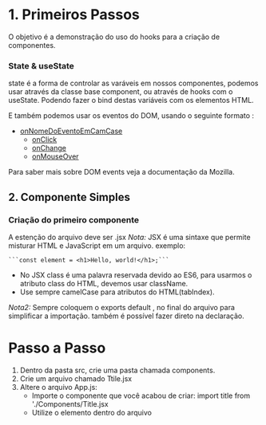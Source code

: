 # 1. Primeiros Passos

O objetivo é a demonstração do uso do hooks para a criação de componentes.

### State & useState

state é a forma de controlar as varáveis em nossos componentes, podemos usar através da classe base component, ou através de hooks com o useState. Podendo fazer o bind destas variáveis com os elementos HTML.

E também podemos usar os eventos do DOM, usando o seguinte formato :

<!--ts--> 
   * [onNomeDoEventoEmCamCase](#EventosDom)
      * [onClick](#EventoDom)
      * [onChange](#EventoDom)
      * [onMouseOver](#EventoDom)
     
<!--te-->


Para saber mais sobre DOM events veja a documentação da Mozilla.

## 2. Componente Simples
### Criação do primeiro componente
A estenção do arquivo deve ser .jsx
*Nota:* JSX é uma sintaxe que permite misturar HTML e JavaScript em um arquivo.
exemplo: 

	```const element = <h1>Hello, world!</h1>;```

* No JSX class é uma palavra reservada devido ao ES6, para usarmos o atributo class do HTML, devemos usar className.
* Use sempre camelCase para atributos do HTML(tabIndex).

*Nota2:* Sempre coloquem o exports default <nome do componente>, no final do arquivo para simplificar a importação. também é possível fazer direto na declaração.

# Passo a Passo
1. Dentro da pasta src, crie uma pasta chamada components.
2. Crie um arquivo chamado Ttile.jsx
3. Altere o arquivo App.js:
 	* Importe o componente que você acabou de criar: import title from './Components/Title.jsx
	* Utilize o elemento dentro do arquivo <Title/>


## 03 - Class e Function
No ReactJS existem duas formas diferentes de criar um componente, através de Classes ou de funções.

Através de uma Classe estendendo a Classe Component, usando as padrões para controlar o staet, as props, e o ciclo de vida de componente
Ou através de funções que retornam diretamente o elemento. Neste caso as props são o primeiro parâmetro da função, o state e o ciclo de vida do componente é controlado através dos hooks.

Ainda sobre funções, é possível declarar uma função através de arros functions, assim temos formas diferentes de criar o mesmo componente.

# Passo a passo
1. Dentro da pasta src/components, crie um arquivo chamado CoolTitle.jsx.
2. Altere o arquivo Title.jsx.
3. Altere o arquivo App.js para usar os 2 componentes.

---------------------------------------------------------------------------------------------------------------------------------------------------------------------------------

# Polaroid
Agora a ideia é criar um componente Polaroid, mostrando algumas possibilidades do React, como o uso de CSS, e apresentando uma sugestão de formato para organização dos arquivos de um componente.

### Passo a Passo 1
1. Dentro da pasta src/components, crie uma pasta Polaroid
2. Dentro da pasta src/components/Polaroid
    * Crie o arquivo Polaroid.jsx
    * Crie o arquivo index.js
3. Edite o arquivo App.js

### Passo a passo 2
1. Dentro da pasta src/components/Polaroid
    * Crie o arquivo Polaroid.css.
    * Edite Polaroid.jsx para adicionar o cdd e começar a usar as props.
2. Edite o arquivo App.js

## UseEffect
useEffect é o hook usado para executar ações quando acontece alguma alteração no componente, seja na sua criação, quando alguma state ou prop for alterada, ou quando o componente for destruído.

podemos também limitar quando o effect vai executar, através de um conjunto de states, ou somente uma vez, passando um array vazio.

### Passo a Passo 3 com useEffect
1. Dentro da pasta src/components/Polaroid
    * Edite Polaroid.css.
    * Edit Polaroid.jsx, para adicionar um evento de click na imagem.

### Passo a Passo 4
Através das props também é possível passa funções, permitindo assim criar "callbacks" dos seus componentes. Também é possível colocar componentes filhos dentro do seu componente, através da props especial children.
1. Dentro da pasta src/components/Polaroid, edite Polaroid.jsx, para adicionar outras props.
2. Edite o arquivo App.js

### Passo a Passo 5
Também podemos renderizar múltiplos componentes, com base em um array.
1. Dentro da pasta src/components, crie a pasta PolaroidList.
2. Dentro da pasta src/components/polaroidList.
    * Crie o arquivo PolaroidList.jsx
    * Crie o arquivo index.js
3. Edite o arquivo App.js para usar o novo componente.

